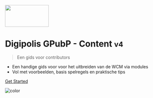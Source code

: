 <!-- _coverpage.md -->

<img src="http://cdn.antwerpen.be/digipolis_branding_scss/5.0.0/assets/images/digipolis-logo.svg" alt="" width="144" height="72">

# Digipolis GPubP - Content <small>v4</small>

> Een gids voor contributors

- Een handige gids voor voor het uitbreiden van de WCM via modules
- Vol met voorbeelden, basis spelregels en praktische tips

<!-- [GitHub](https://github.com/digipolisantwerpdocumentation/api-system) -->
[Get Started](#main)

![color](#0057b7)